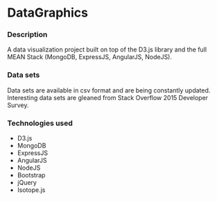 # DataGraphics

### Description
A data visualization project built on top of the D3.js library and the full MEAN Stack (MongoDB, ExpressJS, AngularJS, NodeJS).

### Data sets

Data sets are available in csv format and are being constantly updated. Interesting data sets are gleaned from Stack Overflow 2015 Developer Survey.

### Technologies used

- D3.js
- MongoDB
- ExpressJS
- AngularJS
- NodeJS
- Bootstrap
- jQuery
- Isotope.js
